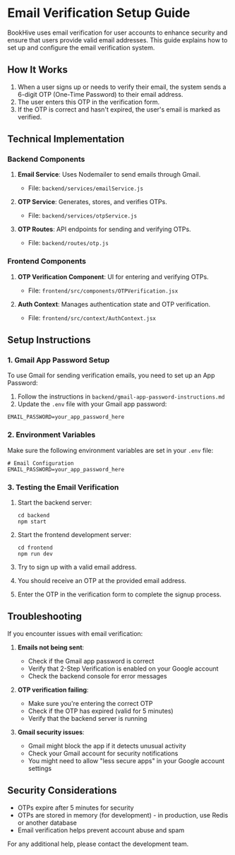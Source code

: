 # Email Verification Setup Guide

BookHive uses email verification for user accounts to enhance security and ensure that users provide valid email addresses. This guide explains how to set up and configure the email verification system.

## How It Works

1. When a user signs up or needs to verify their email, the system sends a 6-digit OTP (One-Time Password) to their email address.
2. The user enters this OTP in the verification form.
3. If the OTP is correct and hasn't expired, the user's email is marked as verified.

## Technical Implementation

### Backend Components

1. **Email Service**: Uses Nodemailer to send emails through Gmail.
   - File: `backend/services/emailService.js`

2. **OTP Service**: Generates, stores, and verifies OTPs.
   - File: `backend/services/otpService.js`

3. **OTP Routes**: API endpoints for sending and verifying OTPs.
   - File: `backend/routes/otp.js`

### Frontend Components

1. **OTP Verification Component**: UI for entering and verifying OTPs.
   - File: `frontend/src/components/OTPVerification.jsx`

2. **Auth Context**: Manages authentication state and OTP verification.
   - File: `frontend/src/context/AuthContext.jsx`

## Setup Instructions

### 1. Gmail App Password Setup

To use Gmail for sending verification emails, you need to set up an App Password:

1. Follow the instructions in `backend/gmail-app-password-instructions.md`
2. Update the `.env` file with your Gmail app password:

```
EMAIL_PASSWORD=your_app_password_here
```

### 2. Environment Variables

Make sure the following environment variables are set in your `.env` file:

```
# Email Configuration
EMAIL_PASSWORD=your_app_password_here
```

### 3. Testing the Email Verification

1. Start the backend server:
   ```
   cd backend
   npm start
   ```

2. Start the frontend development server:
   ```
   cd frontend
   npm run dev
   ```

3. Try to sign up with a valid email address.
4. You should receive an OTP at the provided email address.
5. Enter the OTP in the verification form to complete the signup process.

## Troubleshooting

If you encounter issues with email verification:

1. **Emails not being sent**:
   - Check if the Gmail app password is correct
   - Verify that 2-Step Verification is enabled on your Google account
   - Check the backend console for error messages

2. **OTP verification failing**:
   - Make sure you're entering the correct OTP
   - Check if the OTP has expired (valid for 5 minutes)
   - Verify that the backend server is running

3. **Gmail security issues**:
   - Gmail might block the app if it detects unusual activity
   - Check your Gmail account for security notifications
   - You might need to allow "less secure apps" in your Google account settings

## Security Considerations

- OTPs expire after 5 minutes for security
- OTPs are stored in memory (for development) - in production, use Redis or another database
- Email verification helps prevent account abuse and spam

For any additional help, please contact the development team.